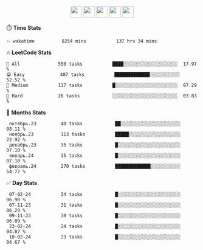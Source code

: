 <div align="center"><img src="https://assets.leetcode.com/static_assets/marketing/2024-50-lg.png" width="30" height="30"> <img src="https://assets.leetcode.com/static_assets/marketing/lg50.png" width="30" height="30"> <img src="https://leetcode.com/static/images/badges/dcc-2024-1.png" width="30" height="30"> <img src="https://leetcode.com/static/images/badges/dcc-2023-12.png" width="30" height="30"> <img src="https://leetcode.com/static/images/badges/dcc-2023-11.png" width="30" height="30"> </div>

⏱️ **Time Stats**
```text
✨ wakatime          8254 mins           137 hrs 34 mins     
```

🔥 **LeetCode Stats**
```text
🥺 All              550 tasks           ████░░░░░░░░░░░░░░░░░░░░  17.97 %             
😁 Easy             407 tasks           █████████████░░░░░░░░░░░  52.52 %             
🌚 Medium           117 tasks           █░░░░░░░░░░░░░░░░░░░░░░░  07.29 %             
🫡 Hard             26 tasks            ░░░░░░░░░░░░░░░░░░░░░░░░  03.83 %             
```

👊 **Months Stats**
```text
 октябрь.23         40 tasks            ██░░░░░░░░░░░░░░░░░░░░░░  08.11 %             
 ноябрь.23          113 tasks           █████░░░░░░░░░░░░░░░░░░░  22.92 %             
 декабрь.23         35 tasks            █░░░░░░░░░░░░░░░░░░░░░░░  07.10 %             
 январь.24          35 tasks            █░░░░░░░░░░░░░░░░░░░░░░░  07.10 %             
 февраль.24         270 tasks           █████████████░░░░░░░░░░░  54.77 %             
```

✅ **Day Stats**
```text
 07-02-24           34 tasks            █░░░░░░░░░░░░░░░░░░░░░░░  06.90 %             
 07-11-23           31 tasks            █░░░░░░░░░░░░░░░░░░░░░░░  06.29 %             
 09-11-23           30 tasks            █░░░░░░░░░░░░░░░░░░░░░░░  06.09 %             
 23-02-24           24 tasks            █░░░░░░░░░░░░░░░░░░░░░░░  04.87 %             
 10-02-24           23 tasks            █░░░░░░░░░░░░░░░░░░░░░░░  04.67 %             
```

